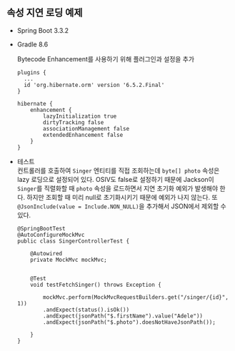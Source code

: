 ## 속성 지연 로딩 예제

- Spring Boot 3.3.2

- Gradle 8.6

  Bytecode Enhancement를 사용하기 위해 플러그인과 설정을 추가

  ```
  plugins {
    ...
	id 'org.hibernate.orm' version '6.5.2.Final'
  }
  
  hibernate {
      enhancement {
          lazyInitialization true
          dirtyTracking false
          associationManagement false
          extendedEnhancement false
      }
  }
  ```

- 테스트  
컨트롤러를 호출하여 `Singer` 엔티티를 직접 조회하는데 `byte[] photo` 속성은 lazy 로딩으로 설정되어 있다. OSIV도 false로 설정하기 때문에 Jackson이 `Singer`를 직렬화할 때 `photo` 속성을 로드하면서 지연 초기화 예외가 발생해야 한다. 하지만 조회할 때 미리 null로 초기화시키기 때문에 예외가 나지 않는다. 또 `@JsonInclude(value = Include.NON_NULL)`을 추가해서 JSON에서 제외할 수 있다.

  ```
  @SpringBootTest
  @AutoConfigureMockMvc
  public class SingerControllerTest {
	
	  @Autowired
	  private MockMvc mockMvc;
	
	
	  @Test
	  void testFetchSinger() throws Exception {
		
		  mockMvc.perform(MockMvcRequestBuilders.get("/singer/{id}", 1))
		  .andExpect(status().isOk())
		  .andExpect(jsonPath("$.firstName").value("Adele"))		
		  .andExpect(jsonPath("$.photo").doesNotHaveJsonPath());
		
	  }
  }
  ```
  